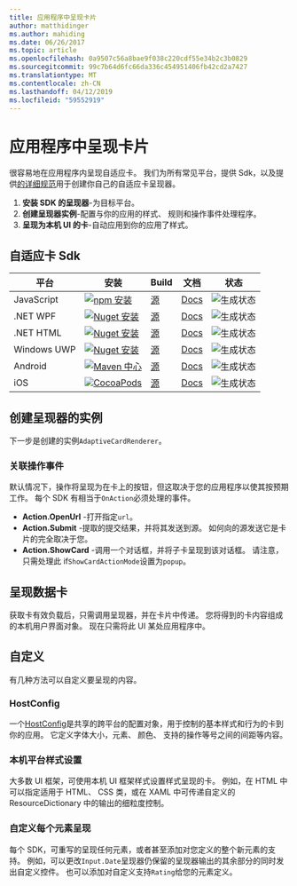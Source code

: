 ```yaml
---
title: 应用程序中呈现卡片
author: matthidinger
ms.author: mahiding
ms.date: 06/26/2017
ms.topic: article
ms.openlocfilehash: 0a9507c56a8bae9f038c220cdf55e34b2c3b0829
ms.sourcegitcommit: 99c7b64d6fc66da336c454951406fb42cd2a7427
ms.translationtype: MT
ms.contentlocale: zh-CN
ms.lasthandoff: 04/12/2019
ms.locfileid: "59552919"
---
```

# <a name="rendering-cards-inside-your-application"></a>应用程序中呈现卡片

很容易地在应用程序内呈现自适应卡。 我们为所有常见平台，提供 Sdk，以及提供[的详细规范](implement-a-renderer.md)用于创建你自己的自适应卡呈现器。

1. **安装 SDK 的呈现器**-为目标平台。
2. **创建呈现器实例**-配置与你的应用的样式、 规则和操作事件处理程序。
3. **呈现为本机 UI 的卡**-自动应用到你的应用了样式。

## <a name="adaptive-cards-sdks"></a>自适应卡 Sdk

|平台|安装|Build|文档|状态|
|---|---|---|---|---|
| JavaScript | [![npm 安装](https://img.shields.io/npm/v/adaptivecards.svg)](https://www.npmjs.com/package/adaptivecards) | [源](https://github.com/Microsoft/AdaptiveCards/tree/master/source/nodejs)| [Docs](../sdk/rendering-cards/javascript/getting-started.md) | ![生成状态](https://img.shields.io/vso/build/Microsoft/56cf629e-8f3a-4412-acbc-bf69366c552c/20564.svg) |
| .NET WPF | [![Nuget 安装](https://img.shields.io/nuget/vpre/AdaptiveCards.Rendering.Wpf.svg)](https://www.nuget.org/packages/AdaptiveCards.Rendering.Wpf) | [源](https://github.com/Microsoft/AdaptiveCards/tree/master/source/dotnet)| [Docs](../sdk/rendering-cards/net-wpf/getting-started.md) | ![生成状态](https://img.shields.io/vso/build/Microsoft/56cf629e-8f3a-4412-acbc-bf69366c552c/20596.svg) |
| .NET HTML | [![Nuget 安装](https://img.shields.io/nuget/vpre/AdaptiveCards.Rendering.Html.svg)](https://www.nuget.org/packages/AdaptiveCards.Rendering.Html) | [源](https://github.com/Microsoft/AdaptiveCards/tree/master/source/dotnet) | [Docs](../sdk/rendering-cards/net-html/getting-started.md) | ![生成状态](https://img.shields.io/vso/build/Microsoft/56cf629e-8f3a-4412-acbc-bf69366c552c/20596.svg) |
| Windows UWP | [![Nuget 安装](https://img.shields.io/nuget/vpre/AdaptiveCards.Rendering.Uwp.svg)](https://www.nuget.org/packages/AdaptiveCards.Rendering.Uwp) | [源](https://github.com/Microsoft/AdaptiveCards/tree/master/source/uwp) | [Docs](../sdk/rendering-cards/uwp/getting-started.md) | ![生成状态](https://img.shields.io/vso/build/Microsoft/56cf629e-8f3a-4412-acbc-bf69366c552c/20583.svg) |
| Android | [![Maven 中心](https://img.shields.io/maven-central/v/io.adaptivecards/adaptivecards-android.svg)](https://search.maven.org/#search%7Cga%7C1%7Ca%3A%22adaptivecards-android%22) | [源](https://github.com/Microsoft/AdaptiveCards/tree/master/source/android) | [Docs](../sdk/rendering-cards/android/getting-started.md) | ![生成状态](https://img.shields.io/vso/build/Microsoft/8d47e068-03c8-4cdc-aa9b-fc6929290322/17651.svg)
| iOS | [![CocoaPods](https://img.shields.io/cocoapods/v/AdaptiveCards.svg)](https://cocoapods.org/pods/AdaptiveCards) | [源](https://github.com/Microsoft/AdaptiveCards/tree/master/source/ios) | [Docs](../sdk/rendering-cards/ios/getting-started.md) |  ![生成状态](https://img.shields.io/vso/build/Microsoft/8d47e068-03c8-4cdc-aa9b-fc6929290322/16990.svg) |

## <a name="create-an-instance-of-the-renderer"></a>创建呈现器的实例

下一步是创建的实例`AdaptiveCardRenderer`。 

### <a name="hook-up-action-events"></a>关联操作事件

默认情况下，操作将呈现为在卡上的按钮，但这取决于您的应用程序以使其按预期工作。 每个 SDK 有相当于`OnAction`必须处理的事件。

* **Action.OpenUrl** -打开指定`url`。  
* **Action.Submit** -提取的提交结果，并将其发送到源。 如何向的源发送它是卡片的完全取决于您。
* **Action.ShowCard** -调用一个对话框，并将子卡呈现到该对话框。 请注意，只需处理此 if`ShowCardActionMode`设置为`popup`。

## <a name="render-a-card"></a>呈现数据卡

获取卡有效负载后，只需调用呈现器，并在卡片中传递。 您将得到的卡内容组成的本机用户界面对象。 现在只需将此 UI 某处应用程序中。

## <a name="customization"></a>自定义

有几种方法可以自定义要呈现的内容。 

### <a name="hostconfig"></a>HostConfig

一个[HostConfig](host-config.md)是共享的跨平台的配置对象，用于控制的基本样式和行为的卡到你的应用。 它定义字体大小，元素、 颜色、 支持的操作等号之间的间距等内容。 

### <a name="native-platform-styling"></a>本机平台样式设置

大多数 UI 框架，可使用本机 UI 框架样式设置样式呈现的卡。 例如，在 HTML 中可以指定适用于 HTML、 CSS 类，或在 XAML 中可传递自定义的 ResourceDictionary 中的输出的细粒度控制。

### <a name="customize-per-element-rendering"></a>自定义每个元素呈现

每个 SDK，可重写的呈现任何元素，或者甚至添加对您定义的整个新元素的支持。  例如，可以更改`Input.Date`呈现器仍保留的呈现器输出的其余部分的同时发出自定义控件。 也可以添加对自定义支持`Rating`给您的元素定义。




